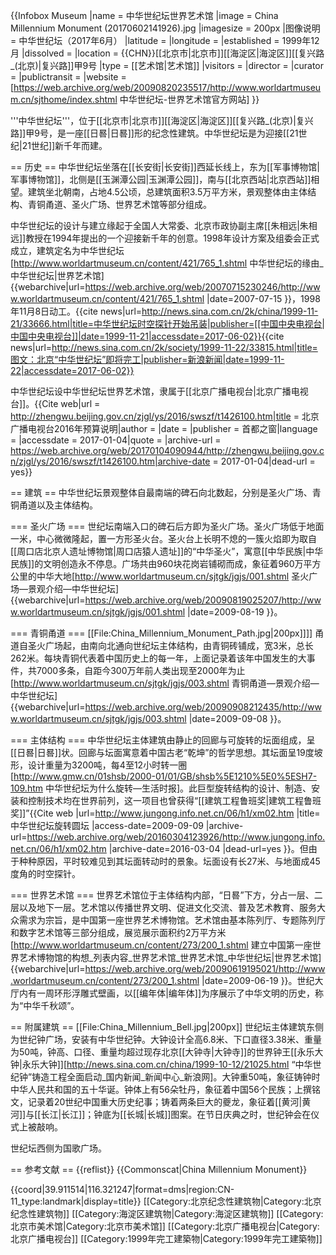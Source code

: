 {{Infobox Museum
 |name          = 中华世纪坛世界艺术馆
 |image         = China Millennium Monument (20170602141926).jpg
 |imagesize     = 200px
 |图像说明     = 中华世纪坛（2017年6月）
 |latitude     =
 |longitude     =
 |established   = 1999年12月
 |dissolved     =
 |location      = {{CHN}}[[北京市|北京市]][[海淀区|海淀区]][[复兴路_(北京)|复兴路]]甲9号
 |type          = [[艺术馆|艺术馆]]
 |visitors      = 
 |director      = 
 |curator       = 
 |publictransit =
 |website       = [https://web.archive.org/web/20090820235517/http://www.worldartmuseum.cn/sjthome/index.shtml 中华世纪坛-世界艺术馆官方网站]
}}

'''中华世纪坛'''，位于[[北京市|北京市]][[海淀区|海淀区]][[复兴路_(北京)|复兴路]]甲9号，是一座[[日晷|日晷]]形的纪念性建筑。中华世纪坛是为迎接[[21世纪|21世纪]]新千年而建。

== 历史 ==
中华世纪坛坐落在[[长安街|长安街]]西延长线上，东为[[军事博物馆|军事博物馆]]，北侧是[[玉渊潭公园|玉渊潭公园]]，南与[[北京西站|北京西站]]相望。建筑坐北朝南，占地4.5公顷，总建筑面积3.5万平方米，景观整体由主体结构、青铜甬道、圣火广场、世界艺术馆等部分组成。

中华世纪坛的设计与建立缘起于全国人大常委、北京市政协副主席[[朱相远|朱相远]]教授在1994年提出的一个迎接新千年的创意。1998年设计方案及组委会正式成立，建筑定名为中华世纪坛<ref>[http://www.worldartmuseum.cn/content/421/765_1.shtml 中华世纪坛的缘由_中华世纪坛|世界艺术馆] {{webarchive|url=https://web.archive.org/web/20070715230246/http://www.worldartmuseum.cn/content/421/765_1.shtml |date=2007-07-15 }}</ref>，1998年11月8日动工。<ref>{{cite news|url=http://news.sina.com.cn/2k/china/1999-11-21/33666.html|title=中华世纪坛时空探针开始吊装|publisher=[[中国中央电视台|中国中央电视台]]|date=1999-11-21|accessdate=2017-06-02}}</ref><ref>{{cite news|url=http://news.sina.com.cn/2k/society/1999-11-22/33815.html|title=图文：北京“中华世纪坛”即将完工|publisher=新浪新闻|date=1999-11-22|accessdate=2017-06-02}}</ref>

中华世纪坛设中华世纪坛世界艺术馆，隶属于[[北京广播电视台|北京广播电视台]]。<ref>{{Cite web|url = http://zhengwu.beijing.gov.cn/zjgl/ys/2016/swszf/t1426100.htm|title = 北京广播电视台2016年预算说明|author = |date = |publisher = 首都之窗|language = |accessdate = 2017-01-04|quote = |archive-url = https://web.archive.org/web/20170104090944/http://zhengwu.beijing.gov.cn/zjgl/ys/2016/swszf/t1426100.htm|archive-date = 2017-01-04|dead-url = yes}}</ref>

== 建筑 ==
中华世纪坛景观整体自最南端的碑石向北数起，分别是圣火广场、青铜甬道以及主体结构。

=== 圣火广场 ===
世纪坛南端入口的碑石后方即为圣火广场。圣火广场低于地面一米，中心微微隆起，置一方形圣火台。圣火台上长明不熄的一簇火焰即为取自[[周口店北京人遗址博物馆|周口店猿人遗址]]的“中华圣火”，寓意[[中华民族|中华民族]]的文明创造永不停息。广场共由960块花岗岩铺砌而成，象征着960万平方公里的中华大地<ref>[http://www.worldartmuseum.cn/sjtgk/jgjs/001.shtml 圣火广场—景观介绍—中华世纪坛] {{webarchive|url=https://web.archive.org/web/20090819025207/http://www.worldartmuseum.cn/sjtgk/jgjs/001.shtml |date=2009-08-19 }}</ref>。

=== 青铜甬道 ===
[[File:China_Millennium_Monument_Path.jpg|200px]]]]
甬道自圣火广场起，由南向北通向世纪坛主体结构，由青铜砖铺成，宽3米，总长262米。每块青铜代表着中国历史上的每一年，上面记录着该年中国发生的大事件，共7000多条，自距今300万年前人类出现至2000年为止<ref>[http://www.worldartmuseum.cn/sjtgk/jgjs/003.shtml 青铜甬道—景观介绍—中华世纪坛] {{webarchive|url=https://web.archive.org/web/20090908212435/http://www.worldartmuseum.cn/sjtgk/jgjs/003.shtml |date=2009-09-08 }}</ref>。

=== 主体结构 ===
中华世纪坛主体建筑由静止的回廊与可旋转的坛面组成，呈[[日晷|日晷]]状。回廊与坛面寓意着中国古老“乾坤”的哲学思想。其坛面呈19度坡形，设计重量为3200吨，每4至12小时转一圈<ref>[http://www.gmw.cn/01shsb/2000-01/01/GB/shsb%5E1210%5E0%5ESH7-109.htm 中华世纪坛为什么旋转—生活时报]</ref>。此巨型旋转结构的设计、制造、安装和控制技术均在世界前列，这一项目也曾获得“[[建筑工程鲁班奖|建筑工程鲁班奖]]”<ref>{{Cite web |url=http://www.jungong.info.net.cn/06/h1/xm02.htm |title=中华世纪坛旋转圆坛 |access-date=2009-09-09 |archive-url=https://web.archive.org/web/20160304123926/http://www.jungong.info.net.cn/06/h1/xm02.htm |archive-date=2016-03-04 |dead-url=yes }}</ref>。但由于种种原因，平时较难见到其坛面转动时的景象。坛面设有长27米、与地面成45度角的时空探针。

=== 世界艺术馆 ===
世界艺术馆位于主体结构内部，“日晷”下方，分占一层、二层以及地下一层。艺术馆以传播世界文明、促进文化交流、普及艺术教育、服务大众需求为宗旨，是中国第一座世界艺术博物馆。艺术馆由基本陈列厅、专题陈列厅和数字艺术馆等三部分组成，展览展示面积约2万平方米<ref>[http://www.worldartmuseum.cn/content/273/200_1.shtml 建立中国第一座世界艺术博物馆的构想_列表内容_世界艺术馆_世界艺术馆_中华世纪坛|世界艺术馆] {{webarchive|url=https://web.archive.org/web/20090619195021/http://www.worldartmuseum.cn/content/273/200_1.shtml |date=2009-06-19 }}</ref>。世纪大厅内有一周环形浮雕式壁画，以[[编年体|编年体]]为序展示了中华文明的历史，称为“中华千秋颂”。

== 附属建筑 ==
[[File:China_Millennium_Bell.jpg|200px]]
世纪坛主体建筑东侧为世纪钟广场，安装有中华世纪钟。大钟设计全高6.8米、下口直径3.38米、重量为50吨，钟高、口径、重量均超过现存北京[[大钟寺|大钟寺]]的世界钟王[[永乐大钟|永乐大钟]]<ref>[http://news.sina.com.cn/china/1999-10-12/21025.html “中华世纪钟”铸造工程全面启动_国内新闻_新闻中心_新浪网]</ref>。大钟重50吨，象征铸钟时中华人民共和国的五十华诞。钟体上有56朵牡丹，象征着中国56个民族；上撰铭文，记录着20世纪中国重大历史纪事；铸着两条巨大的夔龙，象征着[[黄河|黄河]]与[[长江|长江]]；钟底为[[长城|长城]]图案。在节日庆典之时，世纪钟会在仪式上被敲响。

世纪坛西侧为国歌广场。

== 参考文献 ==
{{reflist}}
{{Commonscat|China Millennium Monument}}

{{coord|39.911514|116.321247|format=dms|region:CN-11_type:landmark|display=title}}
[[Category:北京纪念性建筑物|Category:北京纪念性建筑物]]
[[Category:海淀区建筑物|Category:海淀区建筑物]]
[[Category:北京市美术馆|Category:北京市美术馆]]
[[Category:北京广播电视台|Category:北京广播电视台]]
[[Category:1999年完工建築物|Category:1999年完工建築物]]